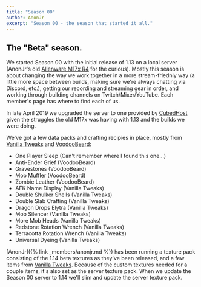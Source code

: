 ```yaml
---
title: "Season 00"
author: AnonJr
excerpt: "Season 00 - the season that started it all."
---
```


## The "Beta" season.
We started Season 00 with the initial release of 1.13 on a local server (AnonJr's old [Alienware M17x R4](https://www.dell.com/support/home/us/en/19/product-support/product/alienware-m17x-r4/manuals) for the curious). Mostly this season is about changing the way we work together in a more stream-friednly way (a little more space between builds, making sure we're always chatting via Discord, etc.), getting our recording and streaming gear in order, and working through building channels on Twitch/Mixer/YouTube. Each member's page has where to find each of us.

In late April 2019 we upgraded the server to one provided by [CubedHost](https://cubedhost.com/) given the struggles the old M17x was having with 1.13 and the builds we were doing.

We've got a few data packs and crafting recipies in place, mostly from [Vanilla Tweaks](https://vanillatweaks.net/) and [VoodooBeard](http://mc.voodoobeard.com/):

* One Player Sleep (Can't remember where I found this one&hellip;)
* Anti-Ender Grief (VoodooBeard)
* Gravestones (VoodooBeard)
* Mob Muffler (VoodooBeard)
* Zombie Leather (VoodooBeard)
* AFK Name Display (Vanilla Tweaks)
* Double Shulker Shells (Vanilla Tweaks)
* Double Slab Crafting (Vanilla Tweaks)
* Dragon Drops Elytra (Vanilla Tweaks)
* Mob Silencer (Vanilla Tweaks)
* More Mob Heads (Vanilla Tweaks)
* Redstone Rotation Wrench (Vanilla Tweaks)
* Terracotta Rotation Wrench (Vanilla Tweaks)
* Universal Dyeing (Vanilla Tweaks)

[AnonJr]({% link _members/anonjr.md %}) has been running a texture pack consisting of the 1.14 beta textures as they've been released, and a few items from [Vanilla Tweaks](https://vanillatweaks.net/). Because of the custom textures needed for a couple items, it's also set as the server texture pack. When we update the Season 00 server to 1.14 we'll slim and update the server texture pack.